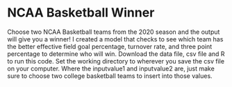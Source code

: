 # NCAA Basketball Winner
Choose two NCAA Basketball teams from the 2020 season and the output will give you a winner!  I created a model that checks to see which team has the better effective field goal percentage, turnover rate, and three point percentage to determine who will win.  Download the data file, csv file and R to run this code.  Set the working directory to wherever you save the csv file on your computer.  Where the inputvalue1 and inputvalue2 are, just make sure to choose two college basketball teams to insert into those values.  
